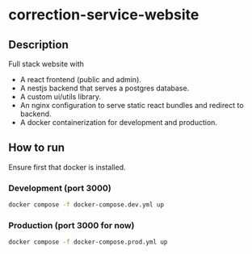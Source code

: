 # correction-service-website

## Description

Full stack website with 
- A react frontend (public and admin).
- A nestjs backend that serves a postgres database.
- A custom ui/utils library.
- An nginx configuration to serve static react bundles and redirect to backend.
- A docker containerization for development and production.

## How to run

Ensure first that docker is installed.

### Development (port 3000)

```sh
docker compose -f docker-compose.dev.yml up
```

### Production (port 3000 for now)

```sh
docker compose -f docker-compose.prod.yml up
```

